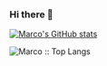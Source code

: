 ### Hi there 👋

<!--
**marcobarilari/marcobarilari** is a ✨ _special_ ✨ repository because its `README.md` (this file) appears on your GitHub profile.

Here are some ideas to get you started:

- 🔭 I’m currently working on ...
- 🌱 I’m currently learning ...
- 👯 I’m looking to collaborate on ...
- 🤔 I’m looking for help with ...
- 💬 Ask me about ...
- 📫 How to reach me: ...
- 😄 Pronouns: ...
- ⚡ Fun fact: ...
-->

[![Marco's GitHub stats](https://github-readme-stats.vercel.app/api?username=marcobarilari&theme=merko)](https://github.com/anuraghazra/github-readme-stats)


<p><img src="https://github-readme-stats.vercel.app/api/top-langs/?username=marcobarilari&langs_count=10&theme=tokyonight&layout=compact" alt="Marco :: Top Langs" /></p>
